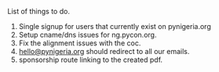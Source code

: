 List of things to do.

1. Single signup for users that currently exist on pynigeria.org
2. Setup cname/dns issues for ng.pycon.org.
3. Fix the alignment issues with the coc.
4. hello@pynigeria.org should redirect to all our emails.
5. sponsorship route linking to the created pdf.